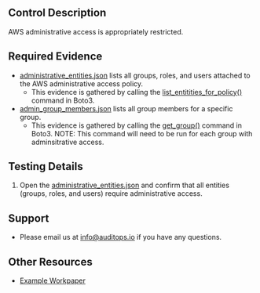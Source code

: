 ## Control Description
AWS administrative access is appropriately restricted.

## Required Evidence
* [administrative_entities.json](./administrative_entities.json) lists all groups, roles, and users attached to the AWS administrative access policy.
  * This evidence is gathered by calling the [list_entitities_for_policy()](https://boto3.amazonaws.com/v1/documentation/api/latest/reference/services/iam/client/list_entities_for_policy.html) command in Boto3.
* [admin_group_members.json](./admin_group_members.json) lists all group members for a specific group.
  * This evidence is gathered by calling the [get_group()](https://boto3.amazonaws.com/v1/documentation/api/latest/reference/services/iam/client/get_group.html) command in Boto3. NOTE: This command will need to be run for each group with adminsitrative access.

## Testing Details
1. Open the [administrative_entities.json](./administrative_entities.json) and confirm that all entities (groups, roles, and users) require administrative access.

## Support
- Please email us at info@auditops.io if you have any questions.

## Other Resources
- [Example Workpaper](https://docs.google.com/spreadsheets/d/1bGfbXUTSzVCSGCWn7UtG6QN4wWeEKdrubygcCuDDjbI/edit?gid=2005756602)
